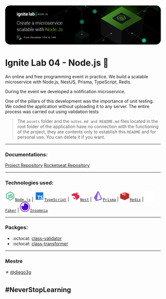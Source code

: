 ![Ignite Lab 4 Node.Js event banner](assets/banner-event.png)

# Ignite Lab 04 - Node.js 🧪

An online and free programming event in practice. We build a scalable microservice with Node.js, NestJS, Prisma, TypeScript, Redis.

During the event we developed a notification microservice.

One of the pillars of this development was the importance of unit testing. We coded the application without uploading it to any server. The entire process was carried out using validation tests

> The `assets` folder and the `notes.md and README.md` files located in the root folder of the application have no connection with the functioning of the project, they are contents only to establish this `README` and for personal use. You can delete it if you want.

---

### Documentations:

[Project Repository](https://github.com/marcg-dev/igniteLab4NodeJs/tree/master/notification-service)
[Rocketseat Repository](https://github.com/rocketseat-education/ignite-lab-nodejs)

---

### Technologies used:

[![Node.js Icons](assets/iNodejs.svg)`Node.js`](https://github.com/nodejs/node) | [![Typescript Icons](assets/iTypescript.svg)`TypeScript`](https://github.com/microsoft/TypeScript) | [![nest](assets/inest.svg)`Nest`](https://github.com/nestjs/nest) | [![Prisma Icons](assets/iPrisma.svg)`Prisma`](https://github.com/prisma) | [![redis](assets/iredis.svg)`Redis`](https://redis.io/) | [![Faker](assets/ifaker.svg)`Faker`]() | [![Insomnia](assets/iInsomnia.svg)`Insomnia`](https://github.com/Kong/insomnia)

---

### Packges:
- :octocat:	[class-validator](https://github.com/typestack/class-validator)
- :octocat:	[class-transformer](https://github.com/typestack/class-transformer)

---

### Mestre

:eight_pointed_black_star: [@diego3g](https://github.com/diego3g)

## #NeverStopLearning